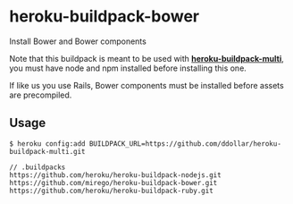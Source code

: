# heroku-buildpack-bower

Install Bower and Bower components

Note that this buildpack is meant to be used with [__heroku-buildpack-multi__](https://github.com/ddollar/heroku-buildpack-multi), you must have node and npm installed before installing this one.

If like us you use Rails, Bower components must be installed before assets are precompiled.

## Usage

```
$ heroku config:add BUILDPACK_URL=https://github.com/ddollar/heroku-buildpack-multi.git
```

```
// .buildpacks
https://github.com/heroku/heroku-buildpack-nodejs.git
https://github.com/mirego/heroku-buildpack-bower.git
https://github.com/heroku/heroku-buildpack-ruby.git
```